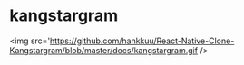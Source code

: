 # kangstargram


<img src='https://github.com/hankkuu/React-Native-Clone-Kangstargram/blob/master/docs/kangstargram.gif />
